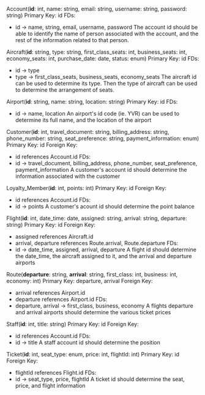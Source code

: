 Account(**id**: int, name: string, email: string, username: string, password: string)
Primary Key: id
FDs:
- id -> name, string, email, username, password
The account id should be able to identify the name of person associated with the account, and the rest of the information related to that person.


Aircraft(**id**: string, type: string, first_class_seats: int, business_seats: int, economy_seats: int, purchase_date: date, status: enum)
Primary Key: id
FDs:
- id -> type
- type -> first_class_seats, business_seats, economy_seats
The aircraft id can be used to determine its type. Then the type of aircraft can be used to determine the arrangement of seats.

Airport(**id**: string, name: string, location: string)
Primary Key: id
FDs:
- id -> name, location
An airport's id code (ie. YVR) can be used to determine its full name, and the location of the airport


Customer(**id**: int, travel_document: string, billing_address: string, phone_number: string, seat_preference: string, payment_information: enum)
Primary Key: id
Foreign Key:
- id references Account.id
FDs:
- id -> travel_document, billing_address, phone_number, seat_preference, payment_information
A customer's account id should determine the information associated with the customer


Loyalty_Member(**id**: int, points: int)
Primary Key: id
Foreign Key:
- id references Account.id
FDs:
- id -> points
A customer's acount id should determine the point balance


Flight(**id**: int, date_time: date, assigned: string, arrival: string, departure: string)
Primary Key: id
Foreign Key:
- assigned references Aircraft.id
- arrival, departure references Route.arrival, Route.departure
FDs:
- id -> date_time, assigned, arrival, departure
A flight id should determine the date_time, the aircraft assigned to it, and the arrival and departure airports


Route(**departure**: string, **arrival**: string, first_class: int, business: int, economy: int)
Primary Key: departure, arrival
Foreign Key:
- arrival references Airport.id
- departure references Airport.id
FDs:
- departure, arrival -> first_class, business, economy
A flights departure and arrival airports should determine the various ticket prices

Staff(**id**: int, title: string)
Primary Key: id
Foreign Key:
- id references Account.id
FDs:
- id -> title
A staff account id should determine the position

Ticket(**id**: int, seat_type: enum, price: int, flightId: int)
Primary Key: id
Foreign Key:
- flightId references Flight.id
FDs:
- id -> seat_type, price, flightId
A ticket id should determine the seat, price, and flight information